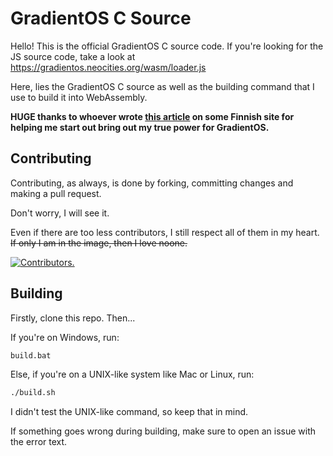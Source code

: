 # GradientOS C Source
Hello! This is the official GradientOS C source code. If you're looking for the JS source code, take a look at https://gradientos.neocities.org/wasm/loader.js

Here, lies the GradientOS C source as well as the building command that I use to build it into WebAssembly.

**HUGE thanks to whoever wrote [this article](https://compile.fi/canvas-filled-three-ways-js-webassembly-and-webgl/) on some Finnish site for helping me start out bring out my true power for GradientOS.**
## Contributing
Contributing, as always, is done by forking, committing changes and making a pull request.

Don't worry, I will see it.

Even if there are too less contributors, I still respect all of them in my heart. ~~If only I am in the image, then I love noone.~~

[![Contributors.](https://contrib.rocks/image/?repo=RixInGithub/gradientos)](https://github.com/RixInGithub/gradientos/graphs/contributors/)
## Building
Firstly, clone this repo. Then...

If you're on Windows, run:
```bat
build.bat
```

Else, if you're on a UNIX-like system like Mac or Linux, run:
```sh
./build.sh
```
I didn't test the UNIX-like command, so keep that in mind.

If something goes wrong during building, make sure to open an issue with the error text.